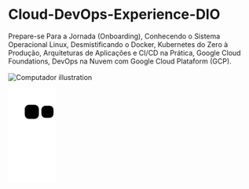 # Cloud-DevOps-Experience-DIO

Prepare-se Para a Jornada (Onboarding),
Conhecendo o Sistema Operacional Linux,
Desmistificando o Docker,
Kubernetes do Zero à Produção,
Arquiteturas de Aplicações e CI/CD na Prática,
Google Cloud Foundations,
DevOps na Nuvem com Google Cloud Plataform (GCP).


<img src="https://user-images.githubusercontent.com/91704169/191581430-1fa4aa30-61f4-444d-a0b9-ef42fbe746de.png" min-width="400px" max-width="400px" width="400
px" align="center" alt="Computador illustration">



 </div>
  
![Snake animation](https://github.com/rafaballerini/rafaballerini/blob/output/github-contribution-grid-snake.svg)


